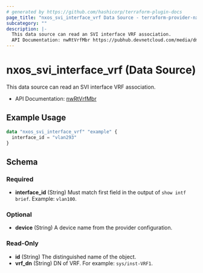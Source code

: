 ```yaml
---
# generated by https://github.com/hashicorp/terraform-plugin-docs
page_title: "nxos_svi_interface_vrf Data Source - terraform-provider-nxos"
subcategory: ""
description: |-
  This data source can read an SVI interface VRF association.
  API Documentation: nwRtVrfMbr https://pubhub.devnetcloud.com/media/dme-docs-10-2-2/docs/Routing%20and%20Forwarding/nw:RtVrfMbr/
---
```


# nxos_svi_interface_vrf (Data Source)

This data source can read an SVI interface VRF association.

- API Documentation: [nwRtVrfMbr](https://pubhub.devnetcloud.com/media/dme-docs-10-2-2/docs/Routing%20and%20Forwarding/nw:RtVrfMbr/)

## Example Usage

```terraform
data "nxos_svi_interface_vrf" "example" {
  interface_id = "vlan293"
}
```

<!-- schema generated by tfplugindocs -->
## Schema

### Required

- **interface_id** (String) Must match first field in the output of `show intf brief`. Example: `vlan100`.

### Optional

- **device** (String) A device name from the provider configuration.

### Read-Only

- **id** (String) The distinguished name of the object.
- **vrf_dn** (String) DN of VRF. For example: `sys/inst-VRF1`.


